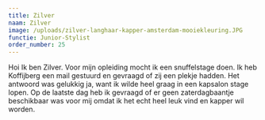 ```yaml
---
title: Zilver
naam: Zilver
image: /uploads/zilver-langhaar-kapper-amsterdam-mooiekleuring.JPG
functie: Junior-Stylist
order_number: 25
---
```


Hoi Ik ben Zilver. Voor mijn opleiding mocht ik een snuffelstage doen. Ik heb Koffijberg een mail gestuurd en gevraagd of zij een plekje hadden. Het antwoord was gelukkig ja, want ik wilde heel graag in een kapsalon stage lopen. Op de laatste dag heb ik gevraagd of er geen zaterdagbaantje beschikbaar was voor mij omdat ik het echt heel leuk vind en kapper wil worden.&nbsp;